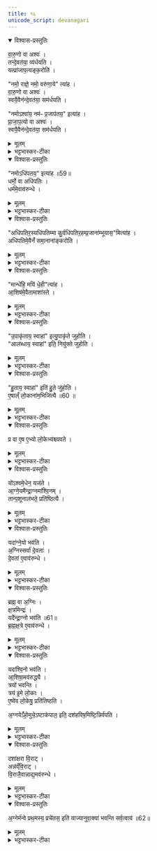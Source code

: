 ```yaml
---
title: १६
unicode_script: devanagari
---
```


<details open><summary>विश्वास-प्रस्तुतिः</summary>

वा॒रु॒णो वा अश्वः॑ ।  
तन्दे॒वत॑या॒ व्य॑र्धयति ।  
यत्प्रा॑जाप॒त्यङ्क॒रोति॑ ।   

"नमो॒ राज्ञे॒ नमो॒ वरु॑णा॒ये" त्या॑ह ।   
वा॒रु॒णो वा अश्वः॑ ।  
स्वयै॒वैन॑न्दे॒वत॑या॒ सम॑र्धयति ।  

"नमोऽश्वा॑य॒ नम॑ᳶ प्र॒जाप॑तय॒" इत्या॑ह ।  
प्रा॒जा॒प॒त्यो वा अश्वः॑ ।  
स्वयै॒वैन॑न्दे॒वत॑या॒ सम॑र्धयति ।  
</details>

<details><summary>मूलम्</summary>

वा॒रु॒णो वा अश्वः॑ ।  
तन्दे॒वत॑या॒ व्य॑र्धयति ।  
यत्प्रा॑जाप॒त्यङ्क॒रोति॑ ।   

"नमो॒ राज्ञे॒ नमो॒ वरु॑णा॒ये" त्या॑ह ।   
वा॒रु॒णो वा अश्वः॑ ।  
स्वयै॒वैन॑न्दे॒वत॑या॒ सम॑र्धयति ।  

"नमोऽश्वा॑य॒ नम॑ᳶ प्र॒जाप॑तय॒" इत्या॑ह ।  
प्रा॒जा॒प॒त्यो वा अश्वः॑ ।  
स्वयै॒वैन॑न्दे॒वत॑या॒ सम॑र्धयति ।  
</details>

<details><summary>भट्टभास्कर-टीका</summary>

1वारुणो वा इत्यादि ॥ अप्सुयोनित्वाद्वारुणः । स यदि प्राजापत्यस्स्यात् स्वया देवतया तं व्यर्धयेत् वियोजयेत् । वारुण्या आहुत्या निजदेवतासमृद्धिः । प्राजापत्यया चात्मीयदेवतासमृद्धिः, अश्वस्य प्रजापत्यक्षिपरिणामत्वेन प्राजापत्यत्वात् ॥
</details>

<details open><summary>विश्वास-प्रस्तुतिः</summary>

"नमोऽधि॑पतय॒" इत्या॑ह ॥59॥  
धर्मो॒ वा अधि॑पतिः ।   
धर्म॑मे॒वाव॑रुन्धे ।   
</details>

<details><summary>मूलम्</summary>

"नमोऽधि॑पतय॒" इत्या॑ह ॥59॥  
धर्मो॒ वा अधि॑पतिः ।   
धर्म॑मे॒वाव॑रुन्धे ।   
</details>

<details><summary>भट्टभास्कर-टीका</summary>

2धर्मो वा इति ॥ अधिकं पाता धर्म एवेति ।   
</details>

<details open><summary>विश्वास-प्रस्तुतिः</summary>

"अधि॑पतिर॒स्यधि॑पतिम्मा कु॒र्वधि॑पतिर॒हम्प्र॒जाना॑म्भूयास॒"मित्या॑ह ।   
अधि॑पतिमे॒वैनँ॑ समा॒नाना॑ङ्करोति ।   
</details>

<details><summary>मूलम्</summary>

"अधि॑पतिर॒स्यधि॑पतिम्मा कु॒र्वधि॑पतिर॒हम्प्र॒जाना॑म्भूयास॒"मित्या॑ह ।   
अधि॑पतिमे॒वैनँ॑ समा॒नाना॑ङ्करोति ।   
</details>

<details><summary>भट्टभास्कर-टीका</summary>

अधिपतिरसीत्यादि । गतम् ।   
</details>

<details open><summary>विश्वास-प्रस्तुतिः</summary>

"मान्धे॑हि॒ मयि॑ धे॒ही"त्या॑ह ।   
आ॒शिष॑मे॒वैतामाशा॑स्ते ।   
</details>

<details><summary>मूलम्</summary>

"मान्धे॑हि॒ मयि॑ धे॒ही"त्या॑ह ।   
आ॒शिष॑मे॒वैतामाशा॑स्ते ।   
</details>

<details><summary>भट्टभास्कर-टीका</summary>

आशिषमिति । यथाशासनं संपद्यत एवेति यावत् ।   
</details>

<details open><summary>विश्वास-प्रस्तुतिः</summary>

"उ॒पाकृ॑ताय॒ स्वाहा॑" इत्यु॒पाकृ॑ते जुहोति ।   
"आल॑ब्धाय॒ स्वाहा॑" इति॒ नियु॑क्ते जुहोति ।   
</details>

<details><summary>मूलम्</summary>

"उ॒पाकृ॑ताय॒ स्वाहा॑" इत्यु॒पाकृ॑ते जुहोति ।   
"आल॑ब्धाय॒ स्वाहा॑" इति॒ नियु॑क्ते जुहोति ।   
</details>

<details><summary>भट्टभास्कर-टीका</summary>

उपाकृत इति । देवतायै संकल्पितेऽश्वे जुहोति ।   
नियुक्ते यूपे बद्धे ।   
</details>

<details open><summary>विश्वास-प्रस्तुतिः</summary>

"हु॒ताय॒ स्वाहा॑" इति॑ हु॒ते जु॑होति ।   
ए॒षाल्ँ लो॒काना॑म॒भिजि॑त्यै ॥60 ॥  
</details>

<details><summary>मूलम्</summary>

"हु॒ताय॒ स्वाहा॑" इति॑ हु॒ते जु॑होति ।   
ए॒षाल्ँ लो॒काना॑म॒भिजि॑त्यै ॥60 ॥  
</details>

<details><summary>भट्टभास्कर-टीका</summary>

हुते अग्नौ । इष्टिहोमत्रयेण लोकत्रयलाभः ॥
</details>

<details open><summary>विश्वास-प्रस्तुतिः</summary>

प्र वा ए॒ष ए॒भ्यो लो॒केभ्य॑श्च्यवते ।   
</details>

<details><summary>मूलम्</summary>

प्र वा ए॒ष ए॒भ्यो लो॒केभ्य॑श्च्यवते ।   
</details>

<details><summary>भट्टभास्कर-टीका</summary>

3प्र वा एष इत्यादि ॥ क्षीण कर्मतया लोकाधारभोगादृष्टाभावादेभिर्लोकैः बद्धो न स्यात् ।   
</details>

<details open><summary>विश्वास-प्रस्तुतिः</summary>

यो॑ऽश्वमे॒धेन॒ यज॑ते ।   
आ॒ग्ने॒यमै॑न्द्रा॒ग्नमा॑श्वि॒नम् ।   
तान्प॒शूनाल॑भते॒ प्रति॑ष्ठित्यै ।   
</details>

<details><summary>मूलम्</summary>

यो॑ऽश्वमे॒धेन॒ यज॑ते ।   
आ॒ग्ने॒यमै॑न्द्रा॒ग्नमा॑श्वि॒नम् ।   
तान्प॒शूनाल॑भते॒ प्रति॑ष्ठित्यै ।   
</details>

<details><summary>भट्टभास्कर-टीका</summary>

आग्नेयमित्यादि । पात्नीवते कर्मणि आग्नेयादिपशुत्रयालम्भात् प्रतिष्ठितो भवति ।   
</details>

<details open><summary>विश्वास-प्रस्तुतिः</summary>

यदा॑ग्ने॒यो भव॑ति ।  
अ॒ग्निस्सर्वा॑ दे॒वताः॑ ।  
दे॒वता॑ ए॒वाव॑रुन्धे ।  
</details>

<details><summary>मूलम्</summary>

यदा॑ग्ने॒यो भव॑ति ।  
अ॒ग्निस्सर्वा॑ दे॒वताः॑ ।  
दे॒वता॑ ए॒वाव॑रुन्धे ।  
</details>

<details><summary>भट्टभास्कर-टीका</summary>

यदित्यादि । गतम् । अग्नीन्द्राभ्यां सह जातत्वात्ताच्छब्द्यम् ।   
</details>

<details open><summary>विश्वास-प्रस्तुतिः</summary>

ब्रह्म॒ वा अ॒ग्निः ।  
क्ष॒त्रमिन्द्रः॑ ।  
यदै॑न्द्रा॒ग्नो भव॑ति ॥61॥  
ब्र॒ह्म॒क्ष॒त्रे ए॒वाव॑रुन्धे ।  
</details>

<details><summary>मूलम्</summary>

ब्रह्म॒ वा अ॒ग्निः ।  
क्ष॒त्रमिन्द्रः॑ ।  
यदै॑न्द्रा॒ग्नो भव॑ति ॥61॥  
ब्र॒ह्म॒क्ष॒त्रे ए॒वाव॑रुन्धे ।  
</details>

<details><summary>भट्टभास्कर-टीका</summary>

ब्रह्मक्षत्रे वशीकरोति । आश्विनेनेष्टलाभः । अनिष्टोपशमनस्य तदधीनत्वात् देवतानां त्रित्वात्त्रिलोके प्रतिष्ठितो भवति ॥
</details>

<details open><summary>विश्वास-प्रस्तुतिः</summary>

यदा॑श्वि॒नो भव॑ति ।  
आ॒शिषा॒मव॑रुद्ध्यै ।  
त्रयो॑ भवन्ति ।  
त्रय॑ इ॒मे लो॒काः ।  
ए॒ष्वे॑व लो॒केषु॒ प्रति॑तिष्ठति ।   

अ॒ग्नयेऽँ॑हो॒मुचे॒ऽष्टाक॑पाल॒ इति॒ दश॑हविष॒मिष्टि॒न्निर्व॑पति ।   
</details>

<details><summary>मूलम्</summary>

यदा॑श्वि॒नो भव॑ति ।  
आ॒शिषा॒मव॑रुद्ध्यै ।  
त्रयो॑ भवन्ति ।  
त्रय॑ इ॒मे लो॒काः ।  
ए॒ष्वे॑व लो॒केषु॒ प्रति॑तिष्ठति ।   

अ॒ग्नयेऽँ॑हो॒मुचे॒ऽष्टाक॑पाल॒ इति॒ दश॑हविष॒मिष्टि॒न्निर्व॑पति ।   
</details>

<details><summary>भट्टभास्कर-टीका</summary>

4अग्नयेंऽहोमुच इत्यादि ॥ तेषां आग्नेयादीनां पशुपुरोडाशप्रचरणानन्तरं एतां दशहविषं मृगारेष्टिमनुनिर्वपति ।   
</details>

<details open><summary>विश्वास-प्रस्तुतिः</summary>

दशा॑क्षरा वि॒राट् ।   
अन्न॑व्ँवि॒राट् ।   
वि॒राजै॒वान्नाद्य॒मव॑रुन्धे ।   
</details>

<details><summary>मूलम्</summary>

दशा॑क्षरा वि॒राट् ।   
अन्न॑व्ँवि॒राट् ।   
वि॒राजै॒वान्नाद्य॒मव॑रुन्धे ।   
</details>

<details><summary>भट्टभास्कर-टीका</summary>

दशाक्षरेत्यादि । गतम् ॥
</details>

<details open><summary>विश्वास-प्रस्तुतिः</summary>

अ॒ग्नेर्म॑न्वे प्रथ॒मस्य॒ प्रचे॑तस॒ इति॑ याज्यानुवा॒क्या॑ भवन्ति सर्व॒त्वाय॑ ॥62॥  
</details>

<details><summary>मूलम्</summary>

अ॒ग्नेर्म॑न्वे प्रथ॒मस्य॒ प्रचे॑तस॒ इति॑ याज्यानुवा॒क्या॑ भवन्ति सर्व॒त्वाय॑ ॥62॥  
</details>

<details><summary>भट्टभास्कर-टीका</summary>

5अग्नेर्मन्वे इत्येतास्तेषां हविषां याज्यानुवाक्याः स्विष्टकृतोन्त्ये सर्वत्वाय सर्वदेवताराधनेनाभिमतार्थसाकल्याय तद्भवति सर्वदेवतागुणकीर्तनत्वादासाम् । यद्वा - प्राकृतपरित्यागेन स्विष्टकृत्सहितानां हविषामत्रैव याज्यानुवाक्याम्नानं अभिमतानां पौष्कल्याय भवति ॥


इति तृतीये नवमे षोडशोऽनुवाकः ॥  

</details>

